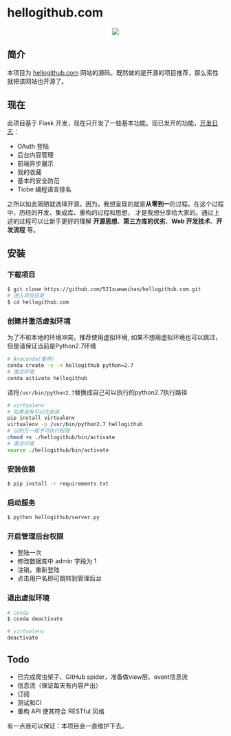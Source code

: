 # hellogithub.com
<p align="center">
  <img src="https://github.com/521xueweihan/hellogithub.com/blob/master/hellogithub.gif">
</p>

## 简介
本项目为 [hellogithub.com](https://hellogithub.com) 网站的源码。既然做的是开源的项目推荐，那么索性就把该网站也开源了。

## 现在
此项目基于 Flask 开发，现在只开发了一些基本功能。现已发开的功能，[开发日志](https://github.com/521xueweihan/hellogithub.com/blob/master/%E5%BC%80%E5%8F%91%E6%97%A5%E5%BF%97.md)：
- OAuth 登陆
- 后台内容管理
- 前端异步展示
- 我的收藏
- 基本的安全防范
- Tiobe 编程语言排名

之所以如此简陋就选择开源。因为，我想呈现的就是**从零到一**的过程。在这个过程中，历经的开发、集成库、重构的过程和思想，
才是我想分享给大家的。通过上述的过程可以让新手更好的理解 **开源思想**、**第三方库的优劣**、**Web 开发技术**、**开发流程** 等。

## 安装
### 下载项目
```bash
$ git clone https://github.com/521xueweihan/hellogithub.com.git
# 进入项目目录
$ cd hellogithub.com
```
### 创建并激活虚拟环境
为了不和本地的环境冲突，推荐使用虚拟环境, 如果不想用虚拟环境也可以跳过，但是请保证当前是Python2.7环境
```bash
# Anaconda(推荐)
conda create -y -n hellogithub python=2.7
# 激活环境
conda activate hellogithub
```
请将`/usr/bin/python2.7`替换成自己可以执行的python2.7执行路径
```bash
# virtualenv
# 如果没有可以先安装
pip install virtualenv
virtualenv -p /usr/bin/python2.7 hellogithub
# 以防万一赋予可执行权限
chmod +x ./hellogithub/bin/activate
# 激活环境
source ./hellogithub/bin/activate
```
### 安装依赖
```bash
$ pip install -r requirements.txt
```
### 启动服务
```bash
$ python hellogithub/server.py
```
### 开启管理后台权限
- 登陆一次
- 修改数据库中 admin 字段为 1
- 注销，重新登陆
- 点击用户名即可跳转到管理后台

### 退出虚拟环境
```bash
# conda
$ conda deactivate
```
```bash
# virtualenv
deactivate
```

## Todo
- 已完成爬虫架子、GitHub spider，准备做view层、event信息流
- 信息流（保证每天有内容产出）
- 订阅
- 测试和CI
- 重构 API 使其符合 RESTful 风格

有一点我可以保证：本项目会一直维护下去。
